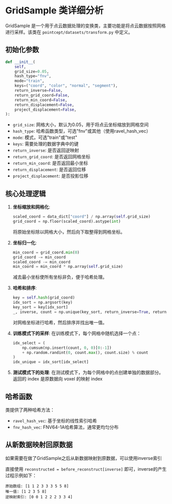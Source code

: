 


# GridSample 类详细分析

GridSample 是一个用于点云数据处理的变换类，主要功能是将点云数据按照网格进行采样。该类在 `pointcept/datasets/transform.py` 中定义。

## 初始化参数

```python
def __init__(
    self,
    grid_size=0.05,
    hash_type="fnv",
    mode="train",
    keys=("coord", "color", "normal", "segment"),
    return_inverse=False,
    return_grid_coord=False,
    return_min_coord=False,
    return_displacement=False,
    project_displacement=False,
):
```

- `grid_size`: 网格大小，默认为0.05，用于将点云坐标缩放到网格空间
- `hash_type`: 哈希函数类型，可选"fnv"或其他（使用ravel_hash_vec）
- `mode`: 模式，可选"train"或"test"
- `keys`: 需要处理的数据字典中的键
- `return_inverse`: 是否返回逆映射
- `return_grid_coord`: 是否返回网格坐标
- `return_min_coord`: 是否返回最小坐标
- `return_displacement`: 是否返回位移
- `project_displacement`: 是否投影位移

## 核心处理逻辑

1. **坐标缩放和网格化**:
   ```python
   scaled_coord = data_dict["coord"] / np.array(self.grid_size)
   grid_coord = np.floor(scaled_coord).astype(int)
   ```
   将原始坐标除以网格大小，然后向下取整得到网格坐标。

2. **坐标归一化**:
   ```python
   min_coord = grid_coord.min(0)
   grid_coord -= min_coord
   scaled_coord -= min_coord
   min_coord = min_coord * np.array(self.grid_size)
   ```
   减去最小坐标使所有坐标非负，便于哈希处理。

3. **哈希和排序**:
   ```python
   key = self.hash(grid_coord)
   idx_sort = np.argsort(key)
   key_sort = key[idx_sort]
   _, inverse, count = np.unique(key_sort, return_inverse=True, return_counts=True)
   ```
   对网格坐标进行哈希，然后排序并找出唯一值。

4. **训练模式下的采样**:
   在训练模式下，每个网格中随机选择一个点：
   ```python
   idx_select = (
       np.cumsum(np.insert(count, 0, 0)[0:-1])
       + np.random.randint(0, count.max(), count.size) % count
   )
   idx_unique = idx_sort[idx_select]
   ```

5. **测试模式下的处理**:
   在测试模式下，为每个网格中的点创建单独的数据部分。
   返回的 index 是原数据向 voxel 的映射 index

## 哈希函数

类提供了两种哈希方法：
- `ravel_hash_vec`: 基于坐标的线性索引哈希
- `fnv_hash_vec`: FNV64-1A哈希算法，通常更均匀分布

## 从新数据映射回原数据

如果需要在做了GridSample之后从新数据映射到原数据，可以使用inverse索引

直接使用 `reconstructed = before_reconstruct[inverse]` 即可，inverse的产生过程示例如下：
```text
原始数组: [1 1 2 3 3 3 5 5 8]
唯一值: [1 2 3 5 8]
逆映射索引: [0 0 1 2 2 2 3 3 4]
```